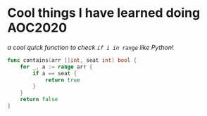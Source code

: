 # Cool things I have learned doing AOC2020

*a cool quick function to check `if i in range` like Python!*
```go
func contains(arr []int, seat int) bool {
	for _, a := range arr {
		if a == seat {
			return true
		}
	}
	return false
}
```